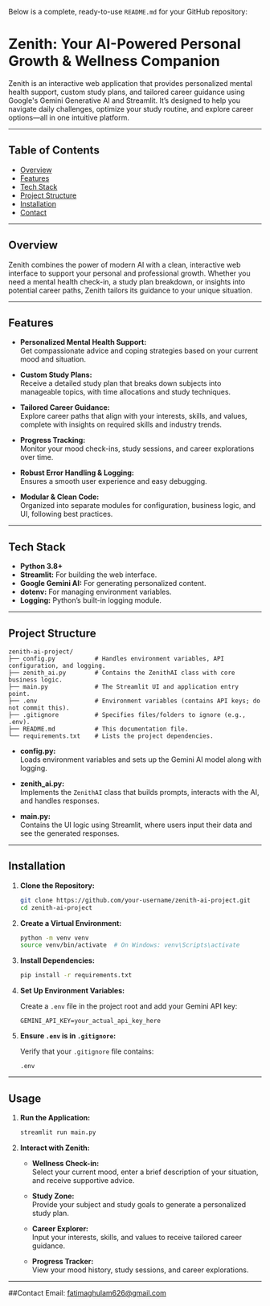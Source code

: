 Below is a complete, ready-to-use `README.md` for your GitHub repository:

# Zenith: Your AI-Powered Personal Growth & Wellness Companion

Zenith is an interactive web application that provides personalized mental health support, custom study plans, and tailored career guidance using Google's Gemini Generative AI and Streamlit. It’s designed to help you navigate daily challenges, optimize your study routine, and explore career options—all in one intuitive platform.

---

## Table of Contents

- [Overview](#overview)
- [Features](#features)
- [Tech Stack](#tech-stack)
- [Project Structure](#project-structure)
- [Installation](#installation)
- [Contact](#contact)

---

## Overview

Zenith combines the power of modern AI with a clean, interactive web interface to support your personal and professional growth. Whether you need a mental health check-in, a study plan breakdown, or insights into potential career paths, Zenith tailors its guidance to your unique situation.

---

## Features

- **Personalized Mental Health Support:**  
  Get compassionate advice and coping strategies based on your current mood and situation.
  
- **Custom Study Plans:**  
  Receive a detailed study plan that breaks down subjects into manageable topics, with time allocations and study techniques.

- **Tailored Career Guidance:**  
  Explore career paths that align with your interests, skills, and values, complete with insights on required skills and industry trends.

- **Progress Tracking:**  
  Monitor your mood check-ins, study sessions, and career explorations over time.

- **Robust Error Handling & Logging:**  
  Ensures a smooth user experience and easy debugging.

- **Modular & Clean Code:**  
  Organized into separate modules for configuration, business logic, and UI, following best practices.

---

## Tech Stack

- **Python 3.8+**
- **Streamlit:** For building the web interface.
- **Google Gemini AI:** For generating personalized content.
- **dotenv:** For managing environment variables.
- **Logging:** Python’s built-in logging module.

---

## Project Structure

```
zenith-ai-project/
├── config.py           # Handles environment variables, API configuration, and logging.
├── zenith_ai.py        # Contains the ZenithAI class with core business logic.
├── main.py             # The Streamlit UI and application entry point.
├── .env                # Environment variables (contains API keys; do not commit this).
├── .gitignore          # Specifies files/folders to ignore (e.g., .env).
├── README.md           # This documentation file.
└── requirements.txt    # Lists the project dependencies.
```

- **config.py:**  
  Loads environment variables and sets up the Gemini AI model along with logging.

- **zenith_ai.py:**  
  Implements the `ZenithAI` class that builds prompts, interacts with the AI, and handles responses.

- **main.py:**  
  Contains the UI logic using Streamlit, where users input their data and see the generated responses.

---

## Installation

1. **Clone the Repository:**

   ```bash
   git clone https://github.com/your-username/zenith-ai-project.git
   cd zenith-ai-project
   ```

2. **Create a Virtual Environment:**

   ```bash
   python -m venv venv
   source venv/bin/activate  # On Windows: venv\Scripts\activate
   ```

3. **Install Dependencies:**

   ```bash
   pip install -r requirements.txt
   ```

4. **Set Up Environment Variables:**

   Create a `.env` file in the project root and add your Gemini API key:
   
   ```env
   GEMINI_API_KEY=your_actual_api_key_here
   ```

5. **Ensure `.env` is in `.gitignore`:**

   Verify that your `.gitignore` file contains:
   
   ```gitignore
   .env
   ```

---

## Usage

1. **Run the Application:**

   ```bash
   streamlit run main.py
   ```

2. **Interact with Zenith:**

   - **Wellness Check-in:**  
     Select your current mood, enter a brief description of your situation, and receive supportive advice.
     
   - **Study Zone:**  
     Provide your subject and study goals to generate a personalized study plan.
     
   - **Career Explorer:**  
     Input your interests, skills, and values to receive tailored career guidance.
     
   - **Progress Tracker:**  
     View your mood history, study sessions, and career explorations.
     
---
##Contact
Email: fatimaghulam626@gmail.com
